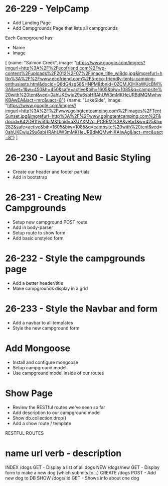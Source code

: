 # 26-229 - YelpCamp

* Add Landing Page
* Add Campgrounds Page that lists all campgrounds

Each Campground has:
* Name
* Image

[
    {name: "Salmon Creek", image: "https://www.google.com/imgres?imgurl=http%3A%2F%2Fecofriend.com%2Fwp-content%2Fuploads%2F2012%2F07%2Fimage_title_wl8dq.jpg&imgrefurl=http%3A%2F%2Fwww.ecofriend.com%2F5-eco-friendly-tents-camping-enthusiasts.html&docid=Q8dG4zg58SHNPM&tbnid=0ZCMJOHXoWUcBM%3A&vet=1&w=450&h=450&safe=active&bih=1605&biw=1085&q=campsite%20with%20tent&ved=0ahUKEwju29u6sbHRAhUW3mMKHeURBdMQMwhwKBAwEA&iact=mrc&uact=8"}
    {name: "LakeSide", image: "https://www.google.com/imgres?imgurl=http%3A%2F%2Fwww.goingtentcamping.com%2Fimages%2FTentSunset.jpg&imgrefurl=http%3A%2F%2Fwww.goingtentcamping.com%2F&docid=K42DB1fw5fIbiM&tbnid=aXUYXM2cLPCRRM%3A&vet=1&w=425&h=282&safe=active&bih=1605&biw=1085&q=campsite%20with%20tent&ved=0ahUKEwju29u6sbHRAhUW3mMKHeURBdMQMwhiKAIwAg&iact=mrc&uact=8"}
]



# 26-230 - Layout and Basic Styling
* Create our header and footer partials
* Add in bootstrap
 


# 26-231 - Creating New Campgrounds
* Setup new campground POST route
* Add in body-parser
* Setup route to show form
* Add basic unstyled form



# 26-232 - Style the campgrounds page
* Add a better header/title
* Make campgrounds display in a grid
 


# 26-233 - Style the Navbar and form
* Add a navbar to all templates
* Style the new campground form



 # Add Mongoose
 * Install and configure mongoose
 * Setup campground model
 * Use campground model inside of our routes
 

# Show Page
* Review the RESTful routes we've seen so far
* Add description to our campground model
* Show db.collection.drop()
* Add a show route / template

RESTFUL ROUTES

name    url         verb    - description
============================================================
INDEX   /dogs       GET     - Display a list of all dogs
NEW     /dogs/new   GET     - Display form to make a new dog (which submits to...)
CREATE  /dogs       POST    - Add new dog to DB
SHOW    /dogs/:id   GET     - Shows info about one dog